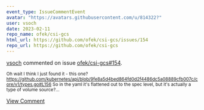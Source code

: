 ```yaml
---
event_type: IssueCommentEvent
avatar: "https://avatars.githubusercontent.com/u/814322?"
user: vsoch
date: 2023-02-11
repo_name: ofek/csi-gcs
html_url: https://github.com/ofek/csi-gcs/issues/154
repo_url: https://github.com/ofek/csi-gcs
---
```


<a href='https://github.com/vsoch' target='_blank'>vsoch</a> commented on issue <a href='https://github.com/ofek/csi-gcs/issues/154' target='_blank'>ofek/csi-gcs#154</a>.

<small>Oh wait I think I just found it - this one? https://github.com/kubernetes/api/blob/9fe8a5d4bed864fd0d2f4486dc5a08889cfb007c/core/v1/types.go#L156 So in the yaml it's flattened out to the spec level, but it's actually a type of volume source?...</small>

<a href='https://github.com/ofek/csi-gcs/issues/154' target='_blank'>View Comment</a>